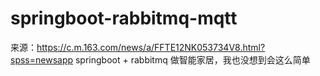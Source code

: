 # springboot-rabbitmq-mqtt

来源：https://c.m.163.com/news/a/FFTE12NK053734V8.html?spss=newsapp
springboot + rabbitmq 做智能家居，我也没想到会这么简单
